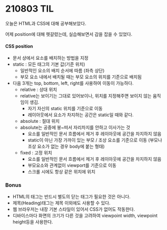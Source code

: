 # 210803 TIL

오늘은 HTML과 CSS에 대해 공부해보았다.

어제 position에 대해 헷갈렸는데, 실습해보면서 감을 잡을 수 있었다.



#### CSS position

- 문서 상에서 요소를 배치하는 방법을 지정
- static : 모든 태그의 기본 값(기준 위치)
  - 일반적인 요소의 배치 순서에 따름 (좌측 상단)
  - 부모 요소 내에서 배치될 때는 부모 요소의 위치를 기준으로 배치됨
- 다음 3개는 top, bottom, left, right를 사용하여 이동이 가능하다.
  - relative : 상대 위치
  - relative는 보이기는 그대로 있어보이나, 위치를 지정해주면 보이지 않는 움직임이 생김.
    - 자기 자신의 static 위치를 기준으로 이동
    - 레이아웃에서 요소가 차지하는 공간은 static일 때와 같다.
  - absolute : 절대 위치
  - absolute는 공중에 붕~떠서 자리차지를 안하고 이사가는 것
    - 요소를 일반적인 문서 흐름에서 제거 후 레이아웃에 공간을 차지하지 않음
    - static이 아닌 가장 가까이 있는 부모 / 조상 요소를 기준으로 이동 (부모나 조상 요소가 없는 경우 body에 붙는 형태)
  - fixed : 고정 위치
    - 요소를 일반적인 문서 흐름에서 제거 후 레이아웃에 공간을 차지하지 않음
    - 부모요소와 관계없이 viewport를 기준으로 이동
    - 스크롤 시에도 항상 같은 위치에 위치



### Bonus

- HTML의 태그는 반드시 별도의 닫는 태그가 필요한 것은 아니다.
- 제목(Heading)태그는 제목 이외에도 사용할 수 있다.
- 웹 브라우저는 내장 기본 스타일이 있어서 CSS가 없어도 작동한다.
- 디바이스마다 화면의 크기가 다른 것을 고려하여 viewpoint width, viewpoint height등을 사용한다.

